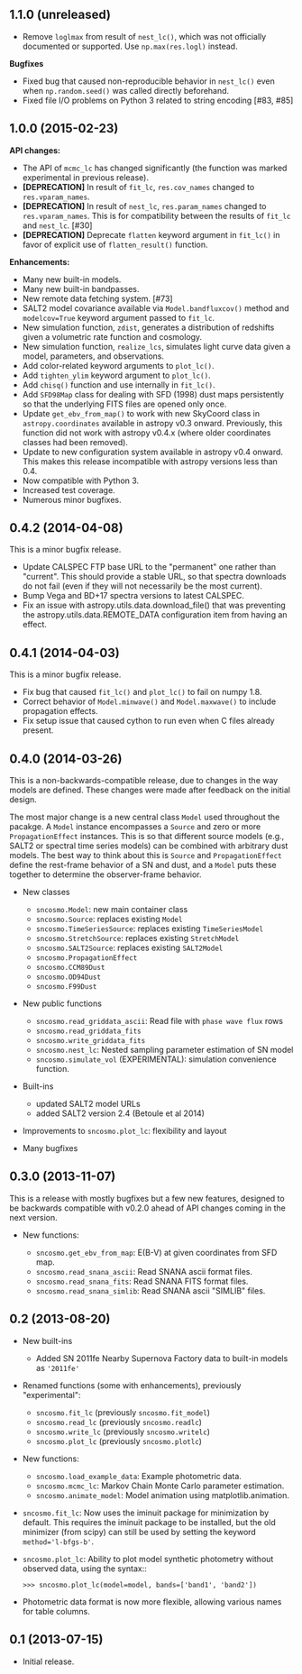 1.1.0 (unreleased)
------------------

- Remove `loglmax` from result of `nest_lc()`, which was not
  officially documented or supported. Use `np.max(res.logl)` instead.

**Bugfixes**

- Fixed bug that caused non-reproducible behavior in `nest_lc()` even when
  `np.random.seed()` was called directly beforehand.
- Fixed file I/O problems on Python 3 related to string encoding [#83, #85]


1.0.0 (2015-02-23)
------------------

**API changes:**

- The API of `mcmc_lc` has changed significantly (the function was marked
  experimental in previous release).
- **[DEPRECATION]** In result of `fit_lc`, `res.cov_names` changed to
  `res.vparam_names`.
- **[DEPRECATION]** In result of `nest_lc`, `res.param_names` changed to
  `res.vparam_names`. This is for compatibility between the results of `fit_lc` and `nest_lc`. [#30]
- **[DEPRECATION]** Deprecate `flatten` keyword argument in `fit_lc()` in
  favor of explicit use of `flatten_result()` function.


**Enhancements:**

- Many new built-in models.
- Many new built-in bandpasses.
- New remote data fetching system. [#73]
- SALT2 model covariance available via `Model.bandfluxcov()` method and
  `modelcov=True` keyword argument passed to `fit_lc`.
- New simulation function, `zdist`, generates a distribution of redshifts
  given a volumetric rate function and cosmology.
- New simulation function, `realize_lcs`, simulates light curve data given a
  model, parameters, and observations.
- Add color-related keyword arguments to `plot_lc()`.
- Add `tighten_ylim` keyword argument to `plot_lc()`.
- Add `chisq()` function and use internally in `fit_lc()`.
- Add `SFD98Map` class for dealing with SFD (1998) dust maps persistently so
  that the underlying FITS files are opened only once. 
- Update `get_ebv_from_map()` to work with new SkyCoord class in
  `astropy.coordinates` available in astropy v0.3 onward. Previously, this
  function did not work with astropy v0.4.x (where older coordinates classes
  had been removed).
- Update to new configuration system available in astropy v0.4 onward.
  This makes this release incompatible with astropy versions less than
  0.4.
- Now compatible with Python 3.
- Increased test coverage.
- Numerous minor bugfixes.


0.4.2 (2014-04-08)
------------------

This is a minor bugfix release.

- Update CALSPEC FTP base URL to the "permanent" one rather than "current".
  This should provide a stable URL, so that spectra downloads do not fail
  (even if they will not necessarily be the most current).
- Bump Vega and BD+17 spectra versions to latest CALSPEC.
- Fix an issue with astropy.utils.data.download_file() that was preventing
  the astropy.utils.data.REMOTE_DATA configuration item from having an
  effect.

0.4.1 (2014-04-03)
------------------

This is a minor bugfix release.

- Fix bug that caused `fit_lc()` and `plot_lc()` to fail on numpy 1.8.
- Correct behavior of `Model.minwave()` and `Model.maxwave()` to
  include propagation effects.
- Fix setup issue that caused cython to run even when C files already
  present.

0.4.0 (2014-03-26)
------------------

This is a non-backwards-compatible release, due to changes in the way
models are defined. These changes were made after feedback on the initial
design.

The most major change is a new central class `Model` used throughout
the pacakge. A `Model` instance encompasses a `Source` and zero or
more `PropagationEffect` instances. This is so that different
source models (e.g., SALT2 or spectral time series models) can be
combined with arbitrary dust models. The best way to think about this
is `Source` and `PropagationEffect` define the rest-frame behavior
of a SN and dust, and a `Model` puts these together to determine the
observer-frame behavior.

- New classes

  - `sncosmo.Model`: new main container class
  - `sncosmo.Source`: replaces existing `Model`
  - `sncosmo.TimeSeriesSource`: replaces existing `TimeSeriesModel`
  - `sncosmo.StretchSource`: replaces existing `StretchModel`
  - `sncosmo.SALT2Source`: replaces existing `SALT2Model`
  - `sncosmo.PropagationEffect`
  - `sncosmo.CCM89Dust`
  - `sncosmo.OD94Dust`
  - `sncosmo.F99Dust`

- New public functions

  - `sncosmo.read_griddata_ascii`: Read file with `phase wave flux` rows
  - `sncosmo.read_griddata_fits`
  - `sncosmo.write_griddata_fits`
  - `sncosmo.nest_lc`: Nested sampling parameter estimation of SN model
  - `sncosmo.simulate_vol` (EXPERIMENTAL): simulation convenience function.

- Built-ins

  - updated SALT2 model URLs
  - added SALT2 version 2.4 (Betoule et al 2014)

- Improvements to `sncosmo.plot_lc`: flexibility and layout

- Many bugfixes

0.3.0 (2013-11-07)
------------------

This is a release with mostly bugfixes but a few new features, designed to be
backwards compatible with v0.2.0 ahead of API changes coming in the next
version.

- New functions:

  - `sncosmo.get_ebv_from_map`: E(B-V) at given coordinates from SFD map. 
  - `sncosmo.read_snana_ascii`: Read SNANA ascii format files.
  - `sncosmo.read_snana_fits`: Read SNANA FITS format files.
  - `sncosmo.read_snana_simlib`: Read SNANA ascii "SIMLIB" files.

0.2 (2013-08-20)
----------------

- New built-ins

  - Added SN 2011fe Nearby Supernova Factory data to built-in models as
    `'2011fe'`

- Renamed functions (some with enhancements), previously "experimental":
  - `sncosmo.fit_lc` (previously `sncosmo.fit_model`)
  - `sncosmo.read_lc` (previously `sncosmo.readlc`)
  - `sncosmo.write_lc` (previously `sncosmo.writelc`)
  - `sncosmo.plot_lc` (previously `sncosmo.plotlc`)

- New functions:

  - `sncosmo.load_example_data`: Example photometric data.
  - `sncosmo.mcmc_lc`: Markov Chain Monte Carlo parameter estimation.
  - `sncosmo.animate_model`: Model animation using matplotlib.animation.

- `sncosmo.fit_lc`: Now uses the iminuit package for minimization by
  default. This requires the iminuit package to be installed, but the
  old minimizer (from scipy) can still be used by setting the keyword
  `method='l-bfgs-b'`.

- `sncosmo.plot_lc`: Ability to plot model synthetic photometry
  without observed data, using the syntax::
  ```
  >>> sncosmo.plot_lc(model=model, bands=['band1', 'band2'])
  ```

- Photometric data format is now more flexible, allowing various names
  for table columns.


0.1 (2013-07-15)
----------------

- Initial release.
